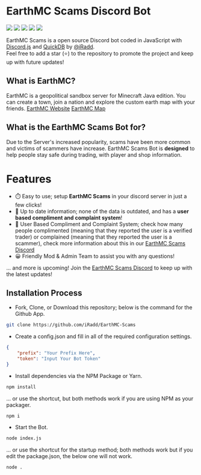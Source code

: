 # EarthMC Scams Discord Bot
![](https://img.shields.io/github/last-commit/iRadd/EarthMC-Scams?label=LAST%20UPDATED&style=for-the-badge)
![](https://img.shields.io/discord/855047300778164255?color=%237289da&style=for-the-badge)
![](https://img.shields.io/github/package-json/v/iRadd/EarthMC-Scams?color=%237289da&label=Version&style=for-the-badge)
![](https://img.shields.io/github/issues/iRadd/EarthMC-Scams?label=Issues&style=for-the-badge)
![](https://img.shields.io/github/issues-pr/iRadd/EarthMC-Scams?label=PULL%20REQUESTS&style=for-the-badge)

EarthMC Scams is a open source Discord bot coded in JavaScript with [Discord.js](https://discord.js.org) and [QuickDB](https://quickdb.js.org/) by [@iRadd](https://github.com/iRadd).  
Feel free to add a star (⭐) to the repository to promote the project and keep up with future updates!

## What is EarthMC? 
EarthMC is a geopolitical sandbox server for Minecraft Java edition. You can create a town, join a nation and explore the custom earth map with your friends.
[EarthMC Website](earthmc.net) [EarthMC Map](earthmc.net/map)

## What is the EarthMC Scams Bot for?
Due to the Server's increased popularity, scams have been more common and victims of scammers have increase. 
EarthMC Scams Bot is **designed** to help people stay safe during trading, with player and shop information.

# Features
- ⏱️ Easy to use; setup **EarthMC Scams** in your discord server in just a few clicks!
- 📁 Up to date information; none of the data is outdated, and has a **user based compliment and complaint system**!
- 💯 User Based Compliment and Complaint System; check how many people complimented (meaning that they reported the user is a verified trader) or complained (meaning that they reported the user is a scammer), check more information about this in our [EarthMC Scams Discord](https://discord.gg/wpFpY4wUyj)
- 😀 Friendly Mod & Admin Team to assist you with any questions!

... and more is upcoming! Join the [EarthMC Scams Discord](https://discord.gg/wpFpY4wUyj) to keep up with the latest updates!

## Installation Process

* Fork, Clone, or Download this repository; below is the command for the Github App.
```sh
git clone https://github.com/iRadd/EarthMC-Scams
```

* Create a config.json and fill in all of the required configuration settings.
```json
{
	"prefix": "Your Prefix Here",
	"token": "Input Your Bot Token"
}
```

* Install dependencies via the NPM Package or Yarn.
```sh
npm install
```
... or use the shortcut, but both methods work if you are using NPM as your packager.
```sh
npm i
```

* Start the Bot.
```sh
node index.js
```
... or use the shortcut for the startup method; both methods work but if you edit the package.json, the below one will not work.
```sh
node .
```
